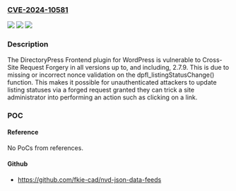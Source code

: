 ### [CVE-2024-10581](https://cve.mitre.org/cgi-bin/cvename.cgi?name=CVE-2024-10581)
![](https://img.shields.io/static/v1?label=Product&message=DirectoryPress%20Frontend&color=blue)
![](https://img.shields.io/static/v1?label=Version&message=*%3C%3D%202.7.9%20&color=brighgreen)
![](https://img.shields.io/static/v1?label=Vulnerability&message=CWE-352%20Cross-Site%20Request%20Forgery%20(CSRF)&color=brighgreen)

### Description

The DirectoryPress Frontend plugin for WordPress is vulnerable to Cross-Site Request Forgery in all versions up to, and including, 2.7.9. This is due to missing or incorrect nonce validation on the dpfl_listingStatusChange() function. This makes it possible for unauthenticated attackers to update listing statuses via a forged request granted they can trick a site administrator into performing an action such as clicking on a link.

### POC

#### Reference
No PoCs from references.

#### Github
- https://github.com/fkie-cad/nvd-json-data-feeds

